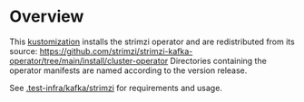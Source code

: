 <!--
    Licensed to the Apache Software Foundation (ASF) under one
    or more contributor license agreements.  See the NOTICE file
    distributed with this work for additional information
    regarding copyright ownership.  The ASF licenses this file
    to you under the Apache License, Version 2.0 (the
    "License"); you may not use this file except in compliance
    with the License.  You may obtain a copy of the License at

      http://www.apache.org/licenses/LICENSE-2.0

    Unless required by applicable law or agreed to in writing,
    software distributed under the License is distributed on an
    "AS IS" BASIS, WITHOUT WARRANTIES OR CONDITIONS OF ANY
    KIND, either express or implied.  See the License for the
    specific language governing permissions and limitations
    under the License.
-->

# Overview

This [kustomization](https://kubectl.docs.kubernetes.io/) installs the
strimzi operator and are redistributed from its source:
https://github.com/strimzi/strimzi-kafka-operator/tree/main/install/cluster-operator
Directories containing the operator manifests are named according to the
version release.

See [.test-infra/kafka/strimzi](../README.md) for requirements and usage.

